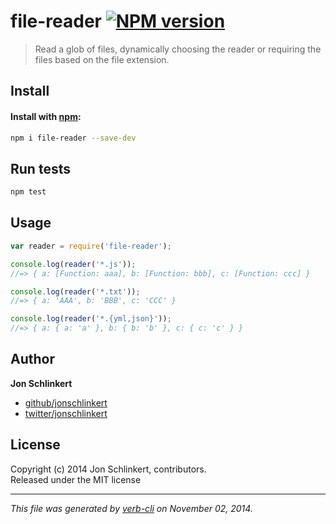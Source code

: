 # file-reader [![NPM version](https://badge.fury.io/js/file-reader.svg)](http://badge.fury.io/js/file-reader)

> Read a glob of files, dynamically choosing the reader or requiring the files based on the file extension.

## Install
#### Install with [npm](npmjs.org):

```bash
npm i file-reader --save-dev
```

## Run tests

```bash
npm test
```

## Usage

```js
var reader = require('file-reader');

console.log(reader('*.js'));
//=> { a: [Function: aaa], b: [Function: bbb], c: [Function: ccc] }

console.log(reader('*.txt'));
//=> { a: 'AAA', b: 'BBB', c: 'CCC' }

console.log(reader('*.{yml,json}'));
//=> { a: { a: 'a' }, b: { b: 'b' }, c: { c: 'c' } }
```

## Author

**Jon Schlinkert**
 
+ [github/jonschlinkert](https://github.com/jonschlinkert)
+ [twitter/jonschlinkert](http://twitter.com/jonschlinkert) 

## License
Copyright (c) 2014 Jon Schlinkert, contributors.  
Released under the MIT license

***

_This file was generated by [verb-cli](https://github.com/assemble/verb-cli) on November 02, 2014._
